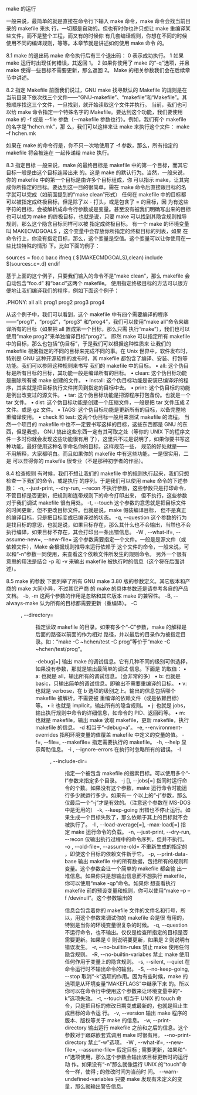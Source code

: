 make 的运行

一般来说，最简单的就是直接在命令行下输入 make 命令，make 命令会找当前目录的 makefile 来执
行，一切都是自动的。但也有时你也许只想让 make 重编译某些文件，而不是整个工程，而又有的时候你
有几套编译规则，你想在不同的时候使用不同的编译规则，等等。本章节就是讲述如何使用 make 命令
的。

8.1 make 的退出码
make 命令执行后有三个退出码：
0
表示成功执行。
1
如果 make 运行时出现任何错误，其返回 1。
2
如果你使用了 make 的“-q”选项，并且 make 使得一些目标不需要更新，那么返回 2。
Make 的相关参数我们会在后续章节中讲述。

8.2 指定 Makefile
前面我们说过，GNU make 找寻默认的 Makefile 的规则是在当前目录下依次找三个文件——“GNU-makefile”、“makefile”和“Makefile”。其按顺序找这三个文件，一旦找到，就开始读取这个文件并执行。
当前，我们也可以给 make 命令指定一个特殊名字的 Makefile。要达到这个功能，我们要使用 make
的 -f 或是 --file 参数（--makefile 参数也行）。例如，我们有个 makefile 的名字是“hchen.mk”，那
么，我们可以这样来让 make 来执行这个文件：
make –f hchen.mk

如果在 make 的命令行是，你不只一次地使用了 -f 参数，那么，所有指定的 makefile 将会被连在
一起传递给 make 执行。

8.3 指定目标
一般来说，make 的最终目标是 makefile 中的第一个目标，而其它目标一般是由这个目标连带出来
的。这是 make 的默认行为。当然，一般来说，你的 makefile 中的第一个目标是由许多个目标组成，你
可以指示 make，让其完成你所指定的目标。要达到这一目的很简单，需在 make 命令后直接跟目标的名
字就可以完成（如前面提到的“make clean”形式）
任何在 makefile 中的目标都可以被指定成终极目标，但是除了以 - 打头，或是包含了 = 的目标，因
为有这些字符的目标，会被解析成命令行参数或是变量。甚至没有被我们明确写出来的目标也可以成为
make 的终极目标，也就是说，只要 make 可以找到其隐含规则推导规则，那么这个隐含目标同样可以被
指定成终极目标。
有一个 make 的环境变量叫 MAKECMDGOALS ，这个变量中会存放你所指定的终极目标的列表，如果
在命令行上，你没有指定目标，那么，这个变量是空值。这个变量可以让你使用在一些比较特殊的情形
下。比如下面的例子：

sources = foo.c bar.c
ifneq ( $(MAKECMDGOALS),clean)
    include $(sources:.c=.d)
endif

基于上面的这个例子，只要我们输入的命令不是“make clean”，那么 makefile 会自动包含“foo.d”
和“bar.d”这两个 makefile。
使用指定终极目标的方法可以很方便地让我们编译我们的程序，例如下面这个例子：

.PHONY: all
all: prog1 prog2 prog3 prog4

从这个例子中，我们可以看到，这个 makefile 中有四个需要编译的程序——“prog1”，“prog2”，“prog3”
和“prog4”，我们可以使用“make all”命令来编译所有的目标（如果把 all 置成第一个目标，那么只需
执行“make”），我们也可以使用“make prog2”来单独编译目标“prog2”。
即然 make 可以指定所有 makefile 中的目标，那么也包括“伪目标”，于是我们可以根据这种性质来
让我们的 makefile 根据指定的不同的目标来完成不同的事。在 Unix 世界中，软件发布时，特别是 GNU
这种开源软件的发布时，其 makefile 都包含了编译、安装、打包等功能。我们可以参照这种规则来书写
我们的 makefile 中的目标。
• all: 这个伪目标是所有目标的目标，其功能一般是编译所有的目标。
• clean: 这个伪目标功能是删除所有被 make 创建的文件。
• install: 这个伪目标功能是安装已编译好的程序，其实就是把目标执行文件拷贝到指定的目标中去。
• print: 这个伪目标的功能是例出改变过的源文件。
• tar: 这个伪目标功能是把源程序打包备份。也就是一个 tar 文件。
• dist: 这个伪目标功能是创建一个压缩文件，一般是把 tar 文件压成 Z 文件。或是 gz 文件。
• TAGS: 这个伪目标功能是更新所有的目标，以备完整地重编译使用。
• check 和 test: 这两个伪目标一般用来测试 makefile 的流程。
当然一个项目的 makefile 中也不一定要书写这样的目标，这些东西都是 GNU 的东西，但是我想，
GNU 搞出这些东西一定有其可取之处（等你的 UNIX 下的程序文件一多时你就会发现这些功能很有用
了），这里只不过是说明了，如果你要书写这种功能，最好使用这种名字命名你的目标，这样规范一些，
规范的好处就是——不用解释，大家都明白。而且如果你的 makefile 中有这些功能，一是很实用，二是
可以显得你的 makefile 很专业（不是那种初学者的作品）。

8.4 检查规则
有时候，我们不想让我们的 makefile 中的规则执行起来，我们只想检查一下我们的命令，或是执行
的序列。于是我们可以使用 make 命令的下述参数：
-n, --just-print, --dry-run, --recon
不执行参数，这些参数只是打印命令，不管目标是否更新，把规则和连带规则下的命令打印出来，
但不执行，这些参数对于我们调试 makefile 很有用处。
-t, --touch
这个参数的意思就是把目标文件的时间更新，但不更改目标文件。也就是说，make 假装编译目标，
但不是真正的编译目标，只是把目标变成已编译过的状态。
-q, --question
这个参数的行为是找目标的意思，也就是说，如果目标存在，那么其什么也不会输出，当然也不会
执行编译，如果目标不存在，其会打印出一条出错信息。
-W <file>, --what-if=<file>, --assume-new=<file>, --new-file=<file>
这个参数需要指定一个文件。一般是是源文件（或依赖文件），Make 会根据规则推导来运行依赖于
这个文件的命令，一般来说，可以和“-n”参数一同使用，来查看这个依赖文件所发生的规则命令。
另外一个很有意思的用法是结合 -p 和 -v 来输出 makefile 被执行时的信息（这个将在后面讲述）。


8.5 make 的参数
下面列举了所有 GNU make 3.80 版的参数定义。其它版本和产商的 make 大同小异，不过其它产商
的 make 的具体参数还是请参考各自的产品文档。
-b, -m
这两个参数的作用是忽略和其它版本 make 的兼容性。
-B, --always-make
认为所有的目标都需要更新（重编译）。
-C <dir>, --directory=<dir>
指定读取 makefile 的目录。如果有多个“-C”参数，make 的解释是后面的路径以前面的作为相对
路径，并以最后的目录作为被指定目录。如：“make -C ~hchen/test -C prog”等价于“make -C
~hchen/test/prog”。

-debug[=<options>]
输出 make 的调试信息。它有几种不同的级别可供选择，如果没有参数，那就是输出最简单的调试
信息。下面是 <options> 的取值：
• a: 也就是 all，输出所有的调试信息。（会非常的多）
• b: 也就是 basic，只输出简单的调试信息。即输出不需要重编译的目标。
• v: 也就是 verbose，在 b 选项的级别之上。输出的信息包括哪个 makefile 被解析，不需要被
重编译的依赖文件（或是依赖目标）等。
• i: 也就是 implicit，输出所有的隐含规则。
• j: 也就是 jobs，输出执行规则中命令的详细信息，如命令的 PID、返回码等。
• m: 也就是 makefile，输出 make 读取 makefile，更新 makefile，执行 makefile 的信息。
-d
相当于“–debug=a”。
-e, --environment-overrides
指明环境变量的值覆盖 makefile 中定义的变量的值。
-f=<file>, --file=<file>, --makefile=<file>
指定需要执行的 makefile。
-h, --help
显示帮助信息。
-i , --ignore-errors
在执行时忽略所有的错误。
-I <dir>, --include-dir=<dir>
指定一个被包含 makefile 的搜索目标。可以使用多个“-I”参数来指定多个目录。
-j [<jobsnum>], --jobs[=<jobsnum>]
指同时运行命令的个数。如果没有这个参数，make 运行命令时能运行多少就运行多少。如果有一
个以上的“-j”参数，那么仅最后一个“-j”才是有效的。（注意这个参数在 MS-DOS 中是无用的）
-k, --keep-going
出错也不停止运行。如果生成一个目标失败了，那么依赖于其上的目标就不会被执行了。
-l <load>, --load-average[=<load>], -max-load[=<load>]
指定 make 运行命令的负载。
-n, --just-print, --dry-run, --recon
仅输出执行过程中的命令序列，但并不执行。
-o <file>, --old-file=<file>, --assume-old=<file>
不重新生成的指定的 <file>，即使这个目标的依赖文件新于它。
-p, --print-data-base
输出 makefile 中的所有数据，包括所有的规则和变量。这个参数会让一个简单的 makefile 都会输
出一堆信息。如果你只是想输出信息而不想执行 makefile，你可以使用“make -qp”命令。如果你
想查看执行 makefile 前的预设变量和规则，你可以使用“make –p –f /dev/null”。这个参数输出的


信息会包含着你的 makefile 文件的文件名和行号，所以，用这个参数来调试你的 makefile 会是很
有用的，特别是当你的环境变量很复杂的时候。
-q, --question
不运行命令，也不输出。仅仅是检查所指定的目标是否需要更新。如果是 0 则说明要更新，如果是
2 则说明有错误发生。
-r, --no-builtin-rules
禁止 make 使用任何隐含规则。
-R, --no-builtin-variabes
禁止 make 使用任何作用于变量上的隐含规则。
-s, --silent, --quiet
在命令运行时不输出命令的输出。
-S, --no-keep-going, --stop
取消“-k”选项的作用。因为有些时候，make 的选项是从环境变量“MAKEFLAGS”中继承下来
的。所以你可以在命令行中使用这个参数来让环境变量中的“-k”选项失效。
-t, --touch
相当于 UNIX 的 touch 命令，只是把目标的修改日期变成最新的，也就是阻止生成目标的命令运
行。
-v, --version
输出 make 程序的版本、版权等关于 make 的信息。
-w, --print-directory
输出运行 makefile 之前和之后的信息。这个参数对于跟踪嵌套式调用 make 时很有用。
--no-print-directory
禁止“-w”选项。
-W <file>, --what-if=<file>, --new-file=<file>, --assume-file=<file>
假定目标 <file>; 需要更新，如果和“-n”选项使用，那么这个参数会输出该目标更新时的运行动
作。如果没有“-n”那么就像运行 UNIX 的“touch”命令一样，使得 <file>; 的修改时间为当前时
间。
--warn-undefined-variables
只要 make 发现有未定义的变量，那么就输出警告信息。
